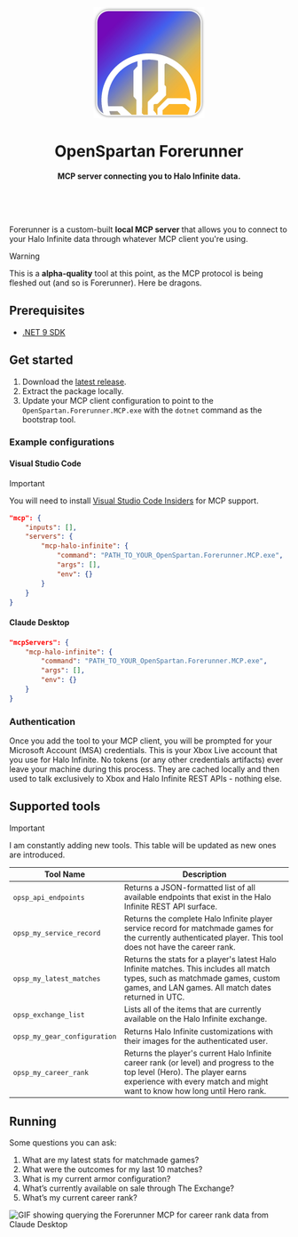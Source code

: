 <div align="center">
	<img src="media/forerunner-logo.webp" width="200" height="200">
	<h1>OpenSpartan Forerunner</h1>
	<p>
		<b>MCP server connecting you to Halo Infinite data.</b>
	</p>
	<br>
	<br>
	<br>
</div>

Forerunner is a custom-built **local MCP server** that allows you to connect to your Halo Infinite data through whatever MCP client you're using.

>[!WARNING]
>This is a **alpha-quality** tool at this point, as the MCP protocol is being fleshed out (and so is Forerunner). Here be dragons.

## Prerequisites

- [.NET 9 SDK](https://dotnet.microsoft.com/download/dotnet/9.0)

## Get started

1. Download the [latest release](https://github.com/dend/halo-infinite-mcp/releases).
1. Extract the package locally.
1. Update your MCP client configuration to point to the `OpenSpartan.Forerunner.MCP.exe` with the `dotnet` command as the bootstrap tool.

### Example configurations

#### Visual Studio Code

>[!IMPORTANT]
>You will need to install [Visual Studio Code Insiders](https://code.visualstudio.com/insiders/) for MCP support.

```json
"mcp": {
    "inputs": [],
    "servers": {
        "mcp-halo-infinite": {
            "command": "PATH_TO_YOUR_OpenSpartan.Forerunner.MCP.exe",
            "args": [],
            "env": {}
        }
    }
}
```

#### Claude Desktop

```json
"mcpServers": {
    "mcp-halo-infinite": {
        "command": "PATH_TO_YOUR_OpenSpartan.Forerunner.MCP.exe",
        "args": [],
        "env": {}
    }
}
```

### Authentication

Once you add the tool to your MCP client, you will be prompted for your Microsoft Account (MSA) credentials. This is your Xbox Live account that you use for Halo Infinite. No tokens (or any other credentials artifacts) ever leave your machine during this process. They are cached locally and then used to talk exclusively to Xbox and Halo Infinite REST APIs - nothing else.

## Supported tools

>[!IMPORTANT]
>I am constantly adding new tools. This table will be updated as new ones are introduced.

| Tool Name | Description |
|-----------|-------------|
| `opsp_api_endpoints` | Returns a JSON-formatted list of all available endpoints that exist in the Halo Infinite REST API surface. |
| `opsp_my_service_record` | Returns the complete Halo Infinite player service record for matchmade games for the currently authenticated player. This tool does not have the career rank. |
| `opsp_my_latest_matches` | Returns the stats for a player's latest Halo Infinite matches. This includes all match types, such as matchmade games, custom games, and LAN games. All match dates returned in UTC. |
| `opsp_exchange_list` | Lists all of the items that are currently available on the Halo Infinite exchange. |
| `opsp_my_gear_configuration` | Returns Halo Infinite customizations with their images for the authenticated user. |
| `opsp_my_career_rank` | Returns the player's current Halo Infinite career rank (or level) and progress to the top level (Hero). The player earns experience with every match and might want to know how long until Hero rank. |

## Running

Some questions you can ask:

1. What are my latest stats for matchmade games?
1. What were the outcomes for my last 10 matches?
1. What is my current armor configuration?
1. What’s currently available on sale through The Exchange?
1. What’s my current career rank?

![GIF showing querying the Forerunner MCP for career rank data from Claude Desktop](media/claude-desktop-career-rank.gif)
